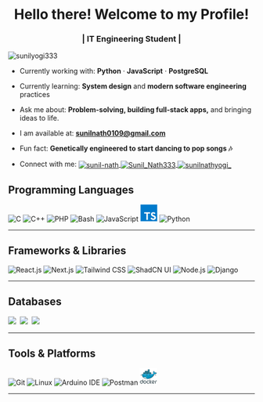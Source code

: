 <h1 align="center">Hello there! Welcome to my Profile!</h1>
<h3 align="center"><b>| IT Engineering Student |</b></h3>
<p align="left"> <img src="https://komarev.com/ghpvc/?username=sunilyogi333&label=Profile%20views&color=0e75b6&style=flat" alt="sunilyogi333" /> </p>

- Currently working with: **Python** · **JavaScript** · **PostgreSQL**

- Currently learning: **System design** and **modern software engineering** practices

- Ask me about: **Problem-solving, building full-stack apps,** and bringing ideas to life.

- I am available at: **sunilnath0109@gmail.com**

- Fun fact: **Genetically engineered to start dancing to pop songs 🎶**
- Connect with me:
  <a href="linkedin.com/in/sunil-nath-162019263" target="blank">
      <img 
          align="center" 
          src="https://upload.wikimedia.org/wikipedia/commons/8/81/LinkedIn_icon.svg"
          alt="sunil-nath" 
          height="25" 
          width="25" />
  </a>
  <a href="https://x.com/Sunil_Nath333" target="blank">
      <img 
         align="center" 
         src="https://upload.wikimedia.org/wikipedia/commons/b/b7/X_logo.jpg" 
         alt="Sunil_Nath333" 
         height="25" 
         width="25" />
  </a>
  <a href="https://www.instagram.com/sunilnathyogi_/" target="blank">
      <img 
          align="center" 
          src="https://upload.wikimedia.org/wikipedia/commons/a/a5/Instagram_icon.png" 
          alt="sunilnathyogi_" 
          height="25" 
          width="25" />
  </a>


##  Programming Languages  
<p>
    <img height="35" title="C" src="https://upload.wikimedia.org/wikipedia/commons/1/18/C_Programming_Language.svg"/>
    <img height="35" title="C++" src="https://upload.wikimedia.org/wikipedia/commons/1/18/ISO_C%2B%2B_Logo.svg"/>
    <img height="35" title="PHP" src="https://upload.wikimedia.org/wikipedia/commons/2/27/PHP-logo.svg"/>
    <img height="35" title="Bash" src="https://upload.wikimedia.org/wikipedia/commons/8/82/Gnu-bash-logo.svg"/>
    <img height="35" title="JavaScript" src="https://upload.wikimedia.org/wikipedia/commons/9/99/Unofficial_JavaScript_logo_2.svg"/>
    <img height="35" title="TypeScript" src="https://raw.githubusercontent.com/devicons/devicon/master/icons/typescript/typescript-original.svg"/>
    <img height="35" title="Python" src="https://upload.wikimedia.org/wikipedia/commons/c/c3/Python-logo-notext.svg"/>
</p>

---

##  Frameworks & Libraries  
<p>
    <img height="30" title="React.js" src="https://upload.wikimedia.org/wikipedia/commons/a/a7/React-icon.svg"/>
    <img height="30" title="Next.js" src="https://upload.wikimedia.org/wikipedia/commons/8/8e/Nextjs-logo.svg"/>
    <img height="30" title="Tailwind CSS" src="https://upload.wikimedia.org/wikipedia/commons/d/d5/Tailwind_CSS_Logo.svg"/>
    <img height="30" title="ShadCN UI" src="https://avatars.githubusercontent.com/u/139895814?s=200&v=4"/>
    <img height="30" title="Node.js" src="https://upload.wikimedia.org/wikipedia/commons/d/d9/Node.js_logo.svg"/>
    <img height="30" title="Django" src="https://cdn.worldvectorlogo.com/logos/django.svg"/>
</p>

---

## Databases  
<p>
<img src="https://img.shields.io/badge/MySQL-00758F?style=for-the-badge&logo=mysql&logoColor=white"/>&nbsp;
<img src="https://img.shields.io/badge/MongoDB-4EA94B?style=for-the-badge&logo=mongodb&logoColor=white" />&nbsp;
<img src="https://img.shields.io/badge/PostgreSQL-316192?style=for-the-badge&logo=postgresql&logoColor=white" />&nbsp;
</p>

---

## Tools & Platforms  
<p>
    <img height="35" title="Git" src="https://upload.wikimedia.org/wikipedia/commons/3/3f/Git_icon.svg"/>
    <img height="35" title="Linux" src="https://upload.wikimedia.org/wikipedia/commons/d/dd/Linux_logo.jpg"/>
    <img height="35" title="Arduino IDE" src="https://cdn.worldvectorlogo.com/logos/arduino-1.svg"/>
    <img height="35" title="Postman" src="https://www.vectorlogo.zone/logos/getpostman/getpostman-icon.svg"/>
    <img height="35" title="Docker" src="https://raw.githubusercontent.com/devicons/devicon/master/icons/docker/docker-original-wordmark.svg"/>
</p>

---



